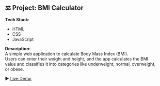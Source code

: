 ## ⚖️ Project: BMI Calculator

**Tech Stack:**  
- HTML
- CSS
- JavaScript

**Description:**  
A simple web application to calculate Body Mass Index (BMI).  
Users can enter their weight and height, and the app calculates the BMI value and classifies it into categories like underweight, normal, overweight, or obese.

▶️ [Live Demo]([your-link-here](https://suhandsa.github.io/BMI-Calculator/))

